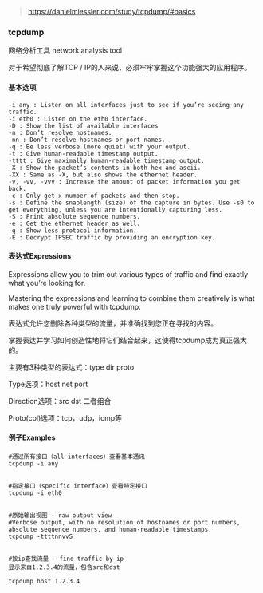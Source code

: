 >https://danielmiessler.com/study/tcpdump/#basics


### tcpdump


网络分析工具
network analysis tool

对于希望彻底了解TCP / IP的人来说，必须牢牢掌握这个功能强大的应用程序。



#### 基本选项
```
-i any : Listen on all interfaces just to see if you’re seeing any traffic.
-i eth0 : Listen on the eth0 interface.
-D : Show the list of available interfaces
-n : Don’t resolve hostnames.
-nn : Don’t resolve hostnames or port names.
-q : Be less verbose (more quiet) with your output.
-t : Give human-readable timestamp output.
-tttt : Give maximally human-readable timestamp output.
-X : Show the packet’s contents in both hex and ascii.
-XX : Same as -X, but also shows the ethernet header.
-v, -vv, -vvv : Increase the amount of packet information you get back.
-c : Only get x number of packets and then stop.
-s : Define the snaplength (size) of the capture in bytes. Use -s0 to get everything, unless you are intentionally capturing less.
-S : Print absolute sequence numbers.
-e : Get the ethernet header as well.
-q : Show less protocol information.
-E : Decrypt IPSEC traffic by providing an encryption key.
```

#### 表达式Expressions


Expressions allow you to trim out various types of traffic and find exactly what you’re looking for.

Mastering the expressions and learning to combine them creatively is what makes one truly powerful with tcpdump.

表达式允许您删除各种类型的流量，并准确找到您正在寻找的内容。

掌握表达并学习如何创造性地将它们结合起来，这使得tcpdump成为真正强大的。


主要有3种类型的表达式：type dir proto

Type选项：host net port

Direction选项：src dst 二者组合

Proto(col)选项：tcp，udp，icmp等


#### 例子Examples

```
#通过所有接口（all interfaces）查看基本通讯
tcpdump -i any


#指定接口（specific interface）查看特定接口
tcpdump -i eth0


#原始输出视图 - raw output view
#Verbose output, with no resolution of hostnames or port numbers, absolute sequence numbers, and human-readable timestamps.
tcpdump -ttttnnvvS


#按ip查找流量 - find traffic by ip
显示来自1.2.3.4的流量，包含src和dst

tcpdump host 1.2.3.4
```
